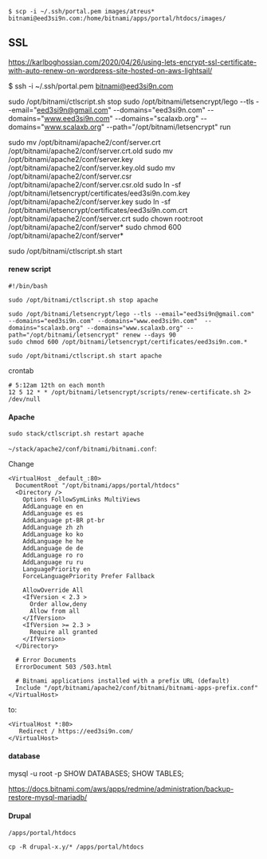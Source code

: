 
```
$ scp -i ~/.ssh/portal.pem images/atreus* bitnami@eed3si9n.com:/home/bitnami/apps/portal/htdocs/images/
```

## SSL

https://karlboghossian.com/2020/04/26/using-lets-encrypt-ssl-certificate-with-auto-renew-on-wordpress-site-hosted-on-aws-lightsail/

$ ssh -i ~/.ssh/portal.pem bitnami@eed3si9n.com

sudo /opt/bitnami/ctlscript.sh stop
sudo /opt/bitnami/letsencrypt/lego --tls --email="eed3si9n@gmail.com" --domains="eed3si9n.com" --domains="www.eed3si9n.com"  --domains="scalaxb.org" --domains="www.scalaxb.org" --path="/opt/bitnami/letsencrypt" run

sudo mv /opt/bitnami/apache2/conf/server.crt /opt/bitnami/apache2/conf/server.crt.old
sudo mv /opt/bitnami/apache2/conf/server.key /opt/bitnami/apache2/conf/server.key.old
sudo mv /opt/bitnami/apache2/conf/server.csr /opt/bitnami/apache2/conf/server.csr.old
sudo ln -sf /opt/bitnami/letsencrypt/certificates/eed3si9n.com.key /opt/bitnami/apache2/conf/server.key
sudo ln -sf /opt/bitnami/letsencrypt/certificates/eed3si9n.com.crt /opt/bitnami/apache2/conf/server.crt
sudo chown root:root /opt/bitnami/apache2/conf/server*
sudo chmod 600 /opt/bitnami/apache2/conf/server*

sudo /opt/bitnami/ctlscript.sh start

#### renew script

```
#!/bin/bash

sudo /opt/bitnami/ctlscript.sh stop apache

sudo /opt/bitnami/letsencrypt/lego --tls --email="eed3si9n@gmail.com" --domains="eed3si9n.com" --domains="www.eed3si9n.com"  --domains="scalaxb.org" --domains="www.scalaxb.org" --path="/opt/bitnami/letsencrypt" renew --days 90
sudo chmod 600 /opt/bitnami/letsencrypt/certificates/eed3si9n.com.*

sudo /opt/bitnami/ctlscript.sh start apache
```

crontab

```
# 5:12am 12th on each month
12 5 12 * * /opt/bitnami/letsencrypt/scripts/renew-certificate.sh 2> /dev/null
```

#### Apache
```
sudo stack/ctlscript.sh restart apache
```

`~/stack/apache2/conf/bitnami/bitnami.conf`:

Change

```
<VirtualHost _default_:80>
  DocumentRoot "/opt/bitnami/apps/portal/htdocs"
  <Directory />
    Options FollowSymLinks MultiViews
    AddLanguage en en
    AddLanguage es es
    AddLanguage pt-BR pt-br
    AddLanguage zh zh
    AddLanguage ko ko
    AddLanguage he he
    AddLanguage de de
    AddLanguage ro ro
    AddLanguage ru ru
    LanguagePriority en
    ForceLanguagePriority Prefer Fallback

    AllowOverride All
    <IfVersion < 2.3 >
      Order allow,deny
      Allow from all
    </IfVersion>
    <IfVersion >= 2.3 >
      Require all granted
    </IfVersion>
  </Directory>

  # Error Documents
  ErrorDocument 503 /503.html

  # Bitnami applications installed with a prefix URL (default)
  Include "/opt/bitnami/apache2/conf/bitnami/bitnami-apps-prefix.conf"
</VirtualHost>
```

to:

```
<VirtualHost *:80>
   Redirect / https://eed3si9n.com/
</VirtualHost>
```

#### database

mysql -u root -p
SHOW DATABASES;
SHOW TABLES;

https://docs.bitnami.com/aws/apps/redmine/administration/backup-restore-mysql-mariadb/

#### Drupal

```
/apps/portal/htdocs
```

```
cp -R drupal-x.y/* /apps/portal/htdocs
```
